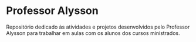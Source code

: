 # Professor Alysson
Repositório dedicado às atividades e projetos desenvolvidos pelo Professor Alysson para trabalhar em aulas com os alunos dos cursos ministrados.
